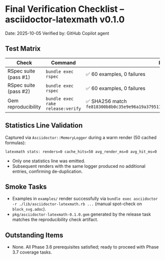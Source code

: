 # Final Verification Checklist – asciidoctor-latexmath v0.1.0

Date: 2025-10-05
Verified by: GitHub Copilot agent

## Test Matrix

| Check | Command | Result |
| ----- | ------- | ------ |
| RSpec suite (pass #1) | `bundle exec rspec` | ✅ 60 examples, 0 failures |
| RSpec suite (pass #2) | `bundle exec rspec` | ✅ 60 examples, 0 failures |
| Gem reproducibility | `bundle exec rake release:verify` | ✅ SHA256 match `fe818300b8b0c35e9e96a19a37951186c9e282d387ac02a3a963627e1c235e2a` |

## Statistics Line Validation

Captured via `Asciidoctor::MemoryLogger` during a warm render (50 cached formulas):

```
latexmath stats: renders=0 cache_hits=50 avg_render_ms=0 avg_hit_ms=0
```

- Only one statistics line was emitted.
- Subsequent renders with the same logger produced no additional entries, confirming de-duplication.

## Smoke Tasks

- Examples in `examples/` render successfully via `bundle exec asciidoctor -r ./lib/asciidoctor-latexmath.rb ...` (manual spot-check on `block_svg.adoc`).
- `pkg/asciidoctor-latexmath-0.1.0.gem` generated by the release task matches the reproducibility check artifact.

## Outstanding Items

- None. All Phase 3.6 prerequisites satisfied; ready to proceed with Phase 3.7 coverage tasks.
